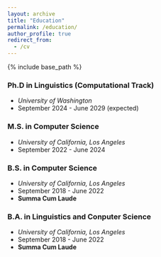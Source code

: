 ```yaml
---
layout: archive
title: "Education"
permalink: /education/
author_profile: true
redirect_from:
  - /cv
---
```


{% include base_path %}

### Ph.D in Linguistics (Computational Track)
- *University of Washington*
- September 2024 - June 2029 (expected)

### M.S. in Computer Science
- *University of California, Los Angeles*
- September 2022 - June 2024

### B.S. in Computer Science 
- *University of California, Los Angeles*
- September 2018 - June 2022
- **Summa Cum Laude**

### B.A. in Linguistics and Conputer Science
- *University of California, Los Angeles*
- September 2018 - June 2022
- **Summa Cum Laude**
